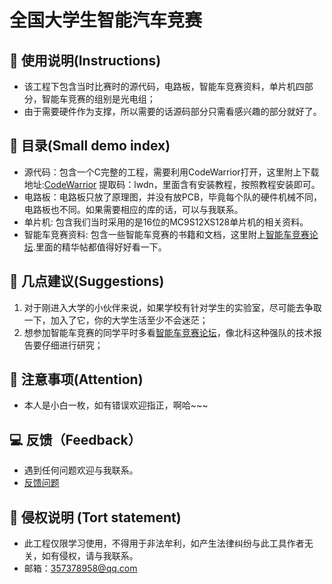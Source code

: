 # 全国大学生智能汽车竞赛

## 👻 使用说明(Instructions)

- 该工程下包含当时比赛时的源代码，电路板，智能车竞赛资料，单片机四部分，智能车竞赛的组别是光电组；
- 由于需要硬件作为支撑，所以需要的话源码部分只需看感兴趣的部分就好了。

## 📖 目录(Small demo index)

- 源代码：包含一个C完整的工程，需要利用CodeWarrior打开，这里附上下载地址:[CodeWarrior](https://pan.baidu.com/s/1OaR-rMcs25L2PQ8wMJJU9g)  提取码：lwdn，里面含有安装教程，按照教程安装即可。
- 电路板：电路板只放了原理图，并没有放PCB，毕竟每个队的硬件机械不同，电路板也不同。如果需要相应的库的话，可以与我联系。                                          
- 单片机: 包含我们当时采用的是16位的MC9S12XS128单片机的相关资料。
- 智能车竞赛资料: 包含一些智能车竞赛的书籍和文档，这里附上[智能车竞赛论坛](http://www.znczz.com/member.php?mod=logging&action=login&referer=http%3A%2F%2Fwww.znczz.com%2Fforum.php%3Fmod%3Dforumdisplay%26fid%3D24%26page%3D1).里面的精华帖都值得好好看一下。

## 🔔 几点建议(Suggestions)

1. 对于刚进入大学的小伙伴来说，如果学校有针对学生的实验室，尽可能去争取一下，加入了它，你的大学生活至少不会迷茫；
2. 想参加智能车竞赛的同学平时多看[智能车竞赛论坛](http://www.znczz.com/member.php?mod=logging&action=login&referer=http%3A%2F%2Fwww.znczz.com%2Fforum.php%3Fmod%3Dforumdisplay%26fid%3D24%26page%3D1)，像北科这种强队的技术报告要仔细进行研究；

## 🚀 注意事项(Attention)

- 本人是小白一枚，如有错误欢迎指正，啊哈~~~

## 💻 反馈（Feedback）

- 遇到任何问题欢迎与我联系。
- [反馈问题](https://github.com/happyCoding1024/FrontendLearningTool/issues)

## 📜 侵权说明 (Tort statement)

- 此工程仅限学习使用，不得用于非法牟利，如产生法律纠纷与此工具作者无关，如有侵权，请与我联系。
- 邮箱：357378958@qq.com

